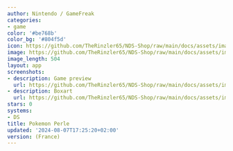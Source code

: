 ```yaml
---
author: Nintendo / GameFreak
categories:
- game
color: '#be768b'
color_bg: '#804f5d'
icon: https://github.com/TheRinzler65/NDS-Shop/raw/main/docs/assets/images/icons/pokemonperle.png
image: https://github.com/TheRinzler65/NDS-Shop/raw/main/docs/assets/images/icons/pokemonperle.png
image_length: 504
layout: app
screenshots:
- description: Game preview
  url: https://github.com/TheRinzler65/NDS-Shop/raw/main/docs/assets/images/screenshots/pokemonperle/pokemonperle.png
- description: Boxart
  url: https://github.com/TheRinzler65/NDS-Shop/raw/main/docs/assets/images/boxart/PokemonVersion%20Perle%20(France)%20(Rev%20).nds.png
stars: 0
systems:
- DS
title: Pokemon Perle
updated: '2024-08-07T17:25:20+02:00'
version: (France)
---
```

